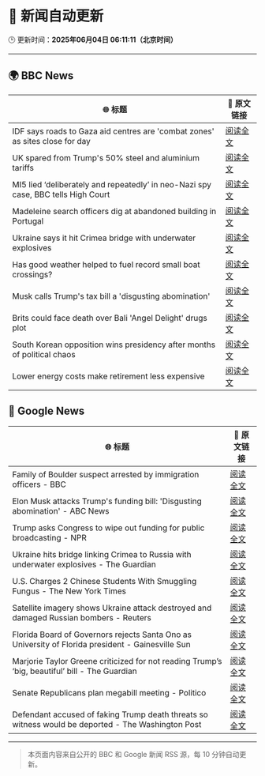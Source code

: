 # 🧠 新闻自动更新

🕒 更新时间：**2025年06月04日 06:11:11（北京时间）**

---

## 🌍 BBC News

| 🌐 标题 | 🔗 原文链接 |
|--------|-------------|
| IDF says roads to Gaza aid centres are 'combat zones' as sites close for day | [阅读全文](https://www.bbc.com/news/articles/cnv18gp4rdzo) |
| UK spared from Trump's 50% steel and aluminium tariffs | [阅读全文](https://www.bbc.com/news/articles/cg713y73plro) |
| MI5 lied ‘deliberately and repeatedly’ in neo-Nazi spy case, BBC tells High Court | [阅读全文](https://www.bbc.com/news/articles/c4ge87g2lngo) |
| Madeleine search officers dig at abandoned building in Portugal | [阅读全文](https://www.bbc.com/news/articles/cy4k1vg34wlo) |
| Ukraine says it hit Crimea bridge with underwater explosives | [阅读全文](https://www.bbc.com/news/articles/cz708lpzgxro) |
| Has good weather helped to fuel record small boat crossings? | [阅读全文](https://www.bbc.com/news/articles/cwy3vq22xqzo) |
| Musk calls Trump's tax bill a 'disgusting abomination' | [阅读全文](https://www.bbc.com/news/articles/c0j76djzgpvo) |
| Brits could face death over Bali 'Angel Delight' drugs plot | [阅读全文](https://www.bbc.com/news/articles/cewd705yy74o) |
| South Korean opposition wins presidency after months of political chaos | [阅读全文](https://www.bbc.com/news/articles/c861yyqxg4do) |
| Lower energy costs make retirement less expensive | [阅读全文](https://www.bbc.com/news/articles/cj42022gqzwo) |

## 📰 Google News

| 🌐 标题 | 🔗 原文链接 |
|--------|-------------|
| Family of Boulder suspect arrested by immigration officers - BBC | [阅读全文](https://news.google.com/rss/articles/CBMiWkFVX3lxTFB1RVZ0OHVmWHZncmw4cllaUjdBLXd4eUU2SFMyQU0tR0NsT2UxUm1JalB0R3oyTzNsMm5fbUJ4NE9vSENJbXZVX3pIbUd1UUlvZUE4NTVPTkFQQdIBX0FVX3lxTFBJeUt1MURKb1p5WGR6R1RaOXBXRFMxUFdZRXhLQnotT1ppQlpqSUk0V21nV3BDLXprODZmWTJVbVNlbWhoaTBjTTRubTFkNk5kSjFKNmxhOW5heTZSTzNZ?oc=5) |
| Elon Musk attacks Trump's funding bill: 'Disgusting abomination' - ABC News | [阅读全文](https://news.google.com/rss/articles/CBMiqgFBVV95cUxNdVY0ZFliRndRZm1XZEt5Y3lOQlNQWnhiSTNFU1VxbDBmX3RCczlOVUxnUXk2ZnhjbWQ4UGdzN2Z0bVFzWFEzWThsekVIZjdEWm5OZ0lSa3JTMmxJSlJjbnFVTW50bFRHOWFaMUFoRTB6RDJmNUhVZWs3NDdHZERIMkRBOWw2N1pfa2h3S3FmN2xQd0VXc0ROZGswWjJvTFhRMHpoQTU3VS1xZ9IBrwFBVV95cUxOM2pOZlpJUVJrY1pmS1dlN2FrQ0V5c2tibC1ERk9RbmNYMkgxLWVxaTl6LWRLNVFld2dHdG9GSWQwVUZCM0pOVmQ3OVByNTRSU3RwVzFYSXBUVHFZUVJvWUFNaFFZaEZTRGh2VlRTYTZEUDRLSmlwN3Q0UXRRNDM0WE1nNVhFNEdiZnRyUk9DaEVobXN1YUtUOVZkNGc2RTFubHJRYzdVYkdMUWFNR1ZZ?oc=5) |
| Trump asks Congress to wipe out funding for public broadcasting - NPR | [阅读全文](https://news.google.com/rss/articles/CBMikwFBVV95cUxPUVA5QzV0X3prNmJEaVozdXAtbVViRzd5Vl85Tld2S3J3eTFudllPUTF1OVAtbUZNUmI0dUR3dWRnOU1nREppN2dkekdzQUduMjVxc2ZweEFva0s2T2U0d3oxTlBDX0o1LW5henUyZWt1bWRvTEo1ZDBVa3NxNDhjRXhoZmNGWHFKUW5tejlSQkl3V2M?oc=5) |
| Ukraine hits bridge linking Crimea to Russia with underwater explosives - The Guardian | [阅读全文](https://news.google.com/rss/articles/CBMiuAFBVV95cUxPQmp4aXJGcVpuZTNpY0V1UXJFa2U1c2Z5SFpmdE1PN0taT3BmVmQ1VlozcXR4THppeXFTQlJqQUdWNTBNdlpHZDl4b3VRa3ZCUDJ1OXg4M1NBRlE1OHl4eVdFNDV6WHlma1N1bUYzNk1qbEZKdzEwMkdVSlRZdjBVWnhfZVRSdVBIWmJQcV9YcmVlNWJHbjgyWFpjbEhFRG5CUjQ4S1VMcWd4SENDamhvdjEzU2pOcTVK?oc=5) |
| U.S. Charges 2 Chinese Students With Smuggling Fungus - The New York Times | [阅读全文](https://news.google.com/rss/articles/CBMigAFBVV95cUxPQnl3VFNHYTRDYnRHY1R6TGVUc055enJoSDUyUHV1aUhDVTY4VjNnSHJYRGpLWHQ4SS1uODYzTUE3UUVRc2R6elU4SElxU3A4bFhseEZadGxRZE9haW5xY1l5ZXNGaHJ1UWdaR3doMHB4R0FTSXlOckdJdU56T20xTA?oc=5) |
| Satellite imagery shows Ukraine attack destroyed and damaged Russian bombers - Reuters | [阅读全文](https://news.google.com/rss/articles/CBMi0AFBVV95cUxOREZENXJVYW9UTlJmcDhmYnlZOXZieTJialJfdDZUdDZrZWNJM0xJaENzN2s5LVFWNXhPSlZCcVJ2aE4tZ3RxZ0RIcHNuSkYyUFNOcUF3Q3owTGtCRU1BQ1FPR3VnLVQycVgyS0RYdmRBZ2c1V1VtUjZFbHdhMU9pblNzMS1sOWdRN1U0ZFo5dUlaNExrSjBiYTlCemhMd2ZpajIzNU1tYWIxUHZyNUJWczNxdXZ4V2d3RVA3Q1U3S21kOHdZdjYwOFdVaUh6QU12?oc=5) |
| Florida Board of Governors rejects Santa Ono as University of Florida president - Gainesville Sun | [阅读全文](https://news.google.com/rss/articles/CBMi3AFBVV95cUxOOXJEcXphN2pfZ0hTbzhpUTVqd21YUXpxUWZPTmpxcXBTclhMMHNSeWJNVUlGWFMzWUhabklGVndTTlMwMUpOTjhJV1F6eDJUeFdUNElwRTB1TDdqejlWUXVHT0R6YjAzaFFkVzFBek9RSWRZMUhVenBFcXhValZuRl9HdGVKcnpOV1N0QzBBdmQydVVWaXNDWWxMTVBNZy1RT0xaSHdncUVkbE9NWUEtZ2JCdnFiNWdnNlU5bDQyVThSanNJWDBmZmJ1eTB0ZXNENmRHaXdzNlhyUHI5?oc=5) |
| Marjorie Taylor Greene criticized for not reading Trump’s ‘big, beautiful’ bill - The Guardian | [阅读全文](https://news.google.com/rss/articles/CBMijgFBVV95cUxPTmRrbDM0UDdpRUg2SW00SURhRHZmczh1NUlTVC00TzM0bXJycjBYNEdObUhCN2hyUU95eGhLZUtnSVFxa21yOWxZSFliaWRtbXY0R0pqQlMyVHQ3a0h4TUZQNW9SZ2oyV25zLU1hZ1ZNRUlNN0RMSGk0NmxRTXFONHhCLVZpNEUwRUt5bkxR?oc=5) |
| Senate Republicans plan megabill meeting - Politico | [阅读全文](https://news.google.com/rss/articles/CBMiqwFBVV95cUxOeVMzN3IwVVotbW5TVkRmNHZEVDRDcEFLd0NZSEc0TlVHZXk2QVphRE1VOE45bTY4cUJZQ09VWFprSnpjbFpOb1VXamQ0aXZyXzB2anpuSkFMb0cxeUFMTlZVd0JheUwwX3dpbFN4dHluaTN4a1ctckI2dGd0Qk9jbjM2cVVDbkN2NElVOUxJcHBNcVgtdkhTN1g1YWlUT0t4dGsxZDR1TF8xQ0E?oc=5) |
| Defendant accused of faking Trump death threats so witness would be deported - The Washington Post | [阅读全文](https://news.google.com/rss/articles/CBMiqwFBVV95cUxQcFJRVzlDTi1HN2k0ZXI2cUdWOGpPQjZEV0MwX2l6UGdKN0lOOVB4YmhSZnNVYzE4eHJQRjdqZ3NDRlJtWkQtMHAxMmFKYUR5dVk3UEVGTXFhRDFQaDdGel9TZFZLdVh5ejVOTFF2UEZmN2xqbUxxbmZhcHZkR3RlVTFpTXdycHItRERUM0hHSmVJSWZ4bHB2cnNERzNhQ3lFc2N5R28wc09kNWM?oc=5) |

---
> 本页面内容来自公开的 BBC 和 Google 新闻 RSS 源，每 10 分钟自动更新。